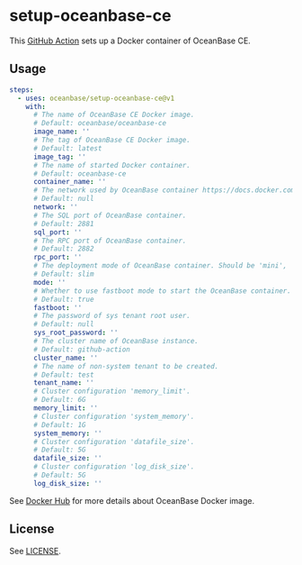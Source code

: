 # setup-oceanbase-ce

This [GitHub Action](https://github.com/features/actions) sets up a Docker container of OceanBase CE.

## Usage

```yaml
steps:
  - uses: oceanbase/setup-oceanbase-ce@v1
    with:
      # The name of OceanBase CE Docker image.
      # Default: oceanbase/oceanbase-ce
      image_name: ''
      # The tag of OceanBase CE Docker image.
      # Default: latest
      image_tag: ''
      # The name of started Docker container.
      # Default: oceanbase-ce
      container_name: ''
      # The network used by OceanBase container https://docs.docker.com/network.
      # Default: null
      network: ''
      # The SQL port of OceanBase container.
      # Default: 2881
      sql_port: ''
      # The RPC port of OceanBase container.
      # Default: 2882
      rpc_port: ''
      # The deployment mode of OceanBase container. Should be 'mini', 'slim' or 'normal'.
      # Default: slim
      mode: ''
      # Whether to use fastboot mode to start the OceanBase container.
      # Default: true
      fastboot: ''
      # The password of sys tenant root user.
      # Default: null
      sys_root_password: ''
      # The cluster name of OceanBase instance.
      # Default: github-action
      cluster_name: ''
      # The name of non-system tenant to be created.
      # Default: test
      tenant_name: ''
      # Cluster configuration 'memory_limit'.
      # Default: 6G
      memory_limit: ''
      # Cluster configuration 'system_memory'.
      # Default: 1G
      system_memory: ''
      # Cluster configuration 'datafile_size'.
      # Default: 5G
      datafile_size: ''
      # Cluster configuration 'log_disk_size'.
      # Default: 5G
      log_disk_size: ''
```

See [Docker Hub](https://hub.docker.com/r/oceanbase/oceanbase-ce) for more details about OceanBase Docker image.

## License

See [LICENSE](LICENSE).
